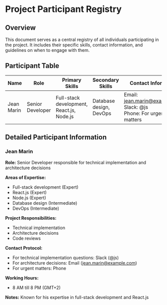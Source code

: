 # Project Participant Registry

## Overview
This document serves as a central registry of all individuals participating in the project. It includes their specific skills, contact information, and guidelines on when to engage with them.

## Participant Table

| Name | Role | Primary Skills | Secondary Skills | Contact Information | When to Contact | Availability |
|------|------|----------------|------------------|---------------------|----------------|-------------|
| Jean Marin | Senior Developer | Full-stack development, React.js, Node.js | Database design, DevOps | Email: jean.marin@example.com<br>Slack: @js<br>Phone: For urgent matters | Technical implementation questions, architecture decisions | 8am-8pm (GMT+2) |


## Detailed Participant Information



### Jean Marin

**Role:** Senior Developer responsible for technical implementation and architecture decisions

**Areas of Expertise:**
- Full-stack development (Expert)
- React.js (Expert)
- Node.js (Expert)
- Database design (Intermediate)
- DevOps (Intermediate)

**Project Responsibilities:**
- Technical implementation
- Architecture decisions
- Code reviews

**Contact Protocol:**
- For technical implementation questions: Slack (@js)
- For architecture decisions: Email (jean.marin@example.com)
- For urgent matters: Phone

**Working Hours:**
- 8 AM till 8 PM (GMT+2)

**Notes:**
Known for his expertise in full-stack development and React.js

